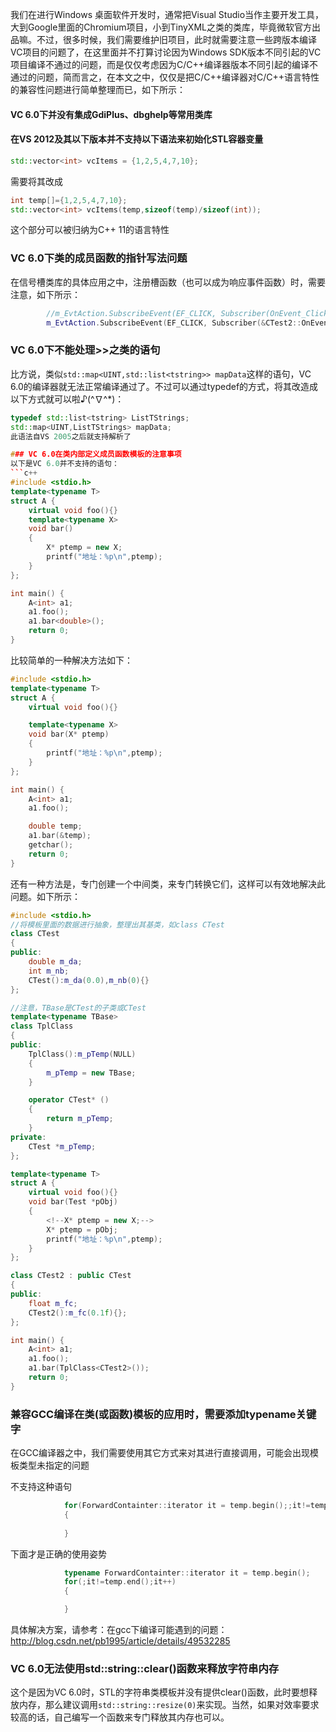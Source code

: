 我们在进行Windows 桌面软件开发时，通常把Visual Studio当作主要开发工具，大到Google里面的Chromium项目，小到TinyXML之类的类库，毕竟微软官方出品嘛。不过，很多时候，我们需要维护旧项目，此时就需要注意一些跨版本编译VC项目的问题了，在这里面并不打算讨论因为Windows SDK版本不同引起的VC项目编译不通过的问题，而是仅仅考虑因为C/C++编译器版本不同引起的编译不通过的问题，简而言之，在本文之中，仅仅是把C/C++编译器对C/C++语言特性的兼容性问题进行简单整理而已，如下所示：

#### VC 6.0下并没有集成GdiPlus、dbghelp等常用类库

#### 在VS 2012及其以下版本并不支持以下语法来初始化STL容器变量
```c++
std::vector<int> vcItems = {1,2,5,4,7,10};
```
需要将其改成
```c++
int temp[]={1,2,5,4,7,10};
std::vector<int> vcItems(temp,sizeof(temp)/sizeof(int)); 
```
这个部分可以被归纳为C++ 11的语言特性

### VC 6.0下类的成员函数的指针写法问题
在信号槽类库的具体应用之中，注册槽函数（也可以成为响应事件函数）时，需要注意，如下所示：
```c++
		//m_EvtAction.SubscribeEvent(EF_CLICK, Subscriber(OnEvent_ClickEx));//在VC 6.0下无法编译通过
		m_EvtAction.SubscribeEvent(EF_CLICK, Subscriber(&CTest2::OnEvent_ClickEx));//可以在VC 6.0下编译通过
```

### VC 6.0下不能处理>>之类的语句
比方说，类似`std::map<UINT,std::list<tstring>> mapData`这样的语句，VC 6.0的编译器就无法正常编译通过了。不过可以通过typedef的方式，将其改造成以下方式就可以啦♪(^∇^*)：
```c++
typedef std::list<tstring> ListTStrings;
std::map<UINT,ListTStrings> mapData;
此语法自VS 2005之后就支持解析了

### VC 6.0在类内部定义成员函数模板的注意事项
以下是VC 6.0并不支持的语句：
```c++
#include <stdio.h>
template<typename T>  
struct A {  
	virtual void foo(){}
	template<typename X>  
	void bar()
    {
        X* ptemp = new X;
        printf("地址：%p\n",ptemp);        
    }  
};  

int main() {  
	A<int> a1;  
	a1.foo();  
	a1.bar<double>();  
	return 0;
}  
```

比较简单的一种解决方法如下：
```c++
#include <stdio.h>
template<typename T>  
struct A {  
	virtual void foo(){}

	template<typename X>  
	void bar(X* ptemp)
	{
		printf("地址：%p\n",ptemp);        
	}  
};  

int main() {  
	A<int> a1;  
	a1.foo();  

	double temp;
	a1.bar(&temp);  
	getchar();
	return 0;
}
```

还有一种方法是，专门创建一个中间类，来专门转换它们，这样可以有效地解决此问题。如下所示：
```c++
#include <stdio.h>
//将模板里面的数据进行抽象，整理出其基类，如class CTest
class CTest
{
public:
    double m_da;
    int m_nb;
    CTest():m_da(0.0),m_nb(0){}
};

//注意，TBase是CTest的子类或CTest
template<typename TBase>
class TplClass
{
public:
	TplClass():m_pTemp(NULL)
	{
		m_pTemp = new TBase;
	}

	operator CTest* ()
	{
		return m_pTemp;
	}
private:
	CTest *m_pTemp;
};

template<typename T>  
struct A {  
	virtual void foo(){}	  
	void bar(Test *pObj)
    {
        <!--X* ptemp = new X;-->
        X* ptemp = pObj;
        printf("地址：%p\n",ptemp);
    }      
};  

class CTest2 : public CTest
{
public:
    float m_fc;
    CTest2():m_fc(0.1f){};
};

int main() {  
	A<int> a1;  
	a1.foo();  
	a1.bar(TplClass<CTest2>());  
	return 0;
}  
```

### 兼容GCC编译在类(或函数)模板的应用时，需要添加typename关键字
在GCC编译器之中，我们需要使用其它方式来对其进行直接调用，可能会出现模板类型未指定的问题

不支持这种语句
```c++			
			for(ForwardContainter::iterator it = temp.begin();;it!=temp.end();it++)
			{
				
			}
```

下面才是正确的使用姿势
```c++
			typename ForwardContainter::iterator it = temp.begin();
			for(;it!=temp.end();it++)
			{

			}
```
具体解决方案，请参考：在gcc下编译可能遇到的问题：http://blog.csdn.net/pb1995/article/details/49532285


### VC 6.0无法使用std::string::clear()函数来释放字符串内存
这个是因为VC 6.0时，STL的字符串类模板并没有提供clear()函数，此时要想释放内存，那么建议调用`std::string::resize(0)`来实现。当然，如果对效率要求较高的话，自己编写一个函数来专门释放其内存也可以。

### 